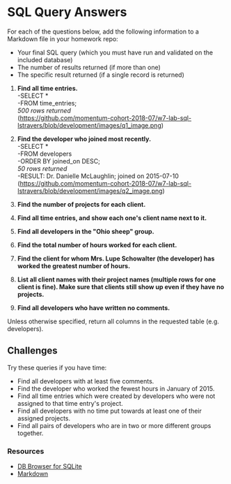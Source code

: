 # SQL Query Answers

For each of the questions below, add the following information to a Markdown file in your homework repo:

- Your final SQL query (which you must have run and validated on the included database)
- The number of results returned (if more than one)
- The specific result returned (if a single record is returned)

1) **Find all time entries.**  
    -SELECT *  
    -FROM time_entries;  
    _500 rows returned_  
    (https://github.com/momentum-cohort-2018-07/w7-lab-sql-lstravers/blob/development/images/q1_image.png)

2) **Find the developer who joined most recently.**  
    -SELECT *  
    -FROM developers  
    -ORDER BY joined_on DESC;  
    _50 rows returned_  
    -RESULT: Dr. Danielle McLaughlin; joined on 2015-07-10  
    (https://github.com/momentum-cohort-2018-07/w7-lab-sql-lstravers/blob/development/images/q2_image.png)


3) **Find the number of projects for each client.**


4) **Find all time entries, and show each one's client name next to it.**


5) **Find all developers in the "Ohio sheep" group.**


6) **Find the total number of hours worked for each client.**


7) **Find the client for whom Mrs. Lupe Schowalter (the developer) has worked the greatest number of hours.**


8) **List all client names with their project names (multiple rows for one client is fine).  Make sure that clients still show up even if they have no projects.**  


9) **Find all developers who have written no comments.**



Unless otherwise specified, return all columns in the requested table (e.g. developers).

## **Challenges**

Try these queries if you have time:

- Find all developers with at least five comments.
- Find the developer who worked the fewest hours in January of 2015.
- Find all time entries which were created by developers who were not assigned to that time entry's project.
- Find all developers with no time put towards at least one of their assigned projects.
- Find all pairs of developers who are in two or more different groups together.

### Resources

- [DB Browser for SQLite](https://sqlitebrowser.org/)
- [Markdown](https://guides.github.com/features/mastering-markdown/)
